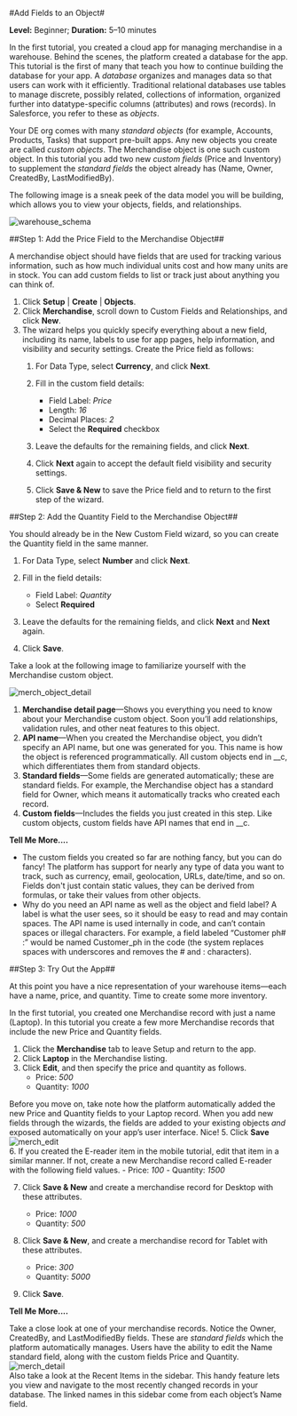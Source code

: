 #Add Fields to an Object#

**Level:** Beginner; **Duration:** 5–10 minutes

In the first tutorial, you created a cloud app for managing merchandise in a warehouse. Behind the scenes, the platform created a database for the app. This tutorial is the first of many that teach you how to continue building the database for your app. A _database_ organizes and manages data so that users can work with it efficiently. Traditional relational databases use tables to manage discrete, possibly related, collections of information, organized further into datatype-specific columns (attributes) and rows (records). In Salesforce, you refer to these as _objects_.

Your DE org comes with many _standard objects_ (for example, Accounts, Products, Tasks) that support pre-built apps. Any new objects you create are called _custom objects_. The Merchandise object is one such custom object. In this tutorial you add two new _custom fields_ (Price and Inventory) to supplement the _standard fields_ the object already has (Name, Owner, CreatedBy, LastModifiedBy).

The following image is a sneak peek of the data model you will be building, which allows you to view your objects, fields, and relationships.

![warehouse_schema](https://cloud.githubusercontent.com/assets/1034381/4133253/28c4fffc-335c-11e4-9f52-3f826737dd68.png)

##Step 1: Add the Price Field to the Merchandise Object##

A merchandise object should have fields that are used for tracking various information, such as how much individual units cost and how many units are in stock. You can add custom fields to list or track just about anything you can think of.

1. Click **Setup** | **Create** | **Objects**.
2. Click **Merchandise**, scroll down to Custom Fields and Relationships, and click **New**.
3. The wizard helps you quickly specify everything about a new field, including its name, labels to use for app pages, help information, and visibility and security settings. Create the Price field as follows:
    1. For Data Type, select **Currency**, and click **Next**.
    2. Fill in the custom field details:
        - Field Label: *Price*
        - Length: *16*
        - Decimal Places: *2*
        - Select the **Required** checkbox

    3. Leave the defaults for the remaining fields, and click **Next**.
    4. Click **Next** again to accept the default field visibility and security settings.
    5. Click **Save & New** to save the Price field and to return to the first step of the wizard.

##Step 2: Add the Quantity Field to the Merchandise Object##

You should already be in the New Custom Field wizard, so you can create the Quantity field in the same manner.

1. For Data Type, select **Number** and click **Next**.
2. Fill in the field details:
    - Field Label: *Quantity*
    - Select **Required**

3. Leave the defaults for the remaining fields, and click **Next** and **Next** again.
4. Click **Save**.

Take a look at the following image to familiarize yourself with the Merchandise custom object.

![merch_object_detail](https://cloud.githubusercontent.com/assets/1034381/4133242/28a04cc0-335c-11e4-99dd-f782dc1f2259.png)

1. **Merchandise detail page**—Shows you everything you need to know about your Merchandise custom object. Soon you’ll add relationships, validation rules, and other neat features to this object.
2. **API name**—When you created the Merchandise object, you didn’t specify an API name, but one was generated for you. This name is how the object is referenced programmatically. All custom objects end in __c, which differentiates them from standard objects.
3. **Standard fields**—Some fields are generated automatically; these are standard fields. For example, the Merchandise object has a standard field for Owner, which means it automatically tracks who created each record.
4. **Custom fields**—Includes the fields you just created in this step. Like custom objects, custom fields have API names that end in __c.

**Tell Me More....**

- The custom fields you created so far are nothing fancy, but you can do fancy! The platform has support for nearly any type of data you want to track, such as currency, email, geolocation, URLs, date/time, and so on. Fields don't just contain static values, they can be derived from formulas, or take their values from other objects.
- Why do you need an API name as well as the object and field label? A label is what the user sees, so it should be easy to read and may contain spaces. The API name is used internally in code, and can’t contain spaces or illegal characters. For example, a field labeled “Customer ph# :” would be named Customer_ph in the code (the system replaces spaces with underscores and removes the # and : characters).


##Step 3: Try Out the App##

At this point you have a nice representation of your warehouse items—each have a name, price, and quantity. Time to create some more inventory.

In the first tutorial, you created one Merchandise record with just a name (Laptop). In this tutorial you create a few more Merchandise records that include the new Price and Quantity fields.

1. Click the **Merchandise** tab to leave Setup and return to the app.
2. Click **Laptop** in the Merchandise listing.
3. Click **Edit**, and then specify the price and quantity as follows.
    - Price: *500*
    - Quantity: *1000*

Before you move on, take note how the platform automatically added the new Price and Quantity fields to your Laptop record. When you add new fields through the wizards, the fields are added to your existing objects _and_ exposed automatically on your app’s user interface. Nice!
5. Click **Save**
![merch_edit](https://cloud.githubusercontent.com/assets/1034381/4133240/289e5f0a-335c-11e4-85e5-7f90b934f7f8.jpg)  
6. If you created the E-reader item in the mobile tutorial, edit that item in a similar manner. If not, create a new Merchandise record called E-reader with the following field values.
    - Price: *100*
    - Quantity: *1500*

7. Click **Save & New** and create a merchandise record for Desktop with these attributes.
    - Price: *1000*
    - Quantity: *500*

8. Click **Save & New**, and create a merchandise record for Tablet with these attributes.
    - Price: *300*
    - Quantity: *5000*

9. Click **Save**.

**Tell Me More....**

Take a close look at one of your merchandise records. Notice the Owner, CreatedBy, and LastModifiedBy fields. These are _standard fields_ which the platform automatically manages. Users have the ability to edit the Name standard field, along with the custom fields Price and Quantity.
![merch_detail](https://cloud.githubusercontent.com/assets/1034381/4133239/289d0cd6-335c-11e4-940a-98b7d287d721.png)  
Also take a look at the Recent Items in the sidebar. This handy feature lets you view and navigate to the most recently changed records in your database. The linked names in this sidebar come from each object’s Name field.
 
